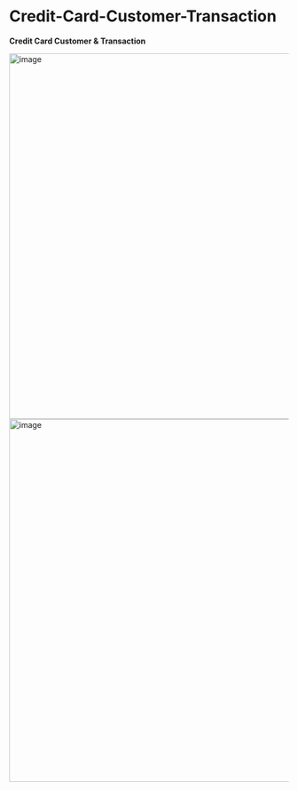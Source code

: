 # Credit-Card-Customer-Transaction

**Credit Card Customer &amp; Transaction**


<img width="659" alt="image" src="https://github.com/user-attachments/assets/2f3abe7c-f5c0-4966-af17-1d2b07a9e56f">

<img width="654" alt="image" src="https://github.com/user-attachments/assets/53854a77-54b0-4a38-885e-f45e970e1ed2">

